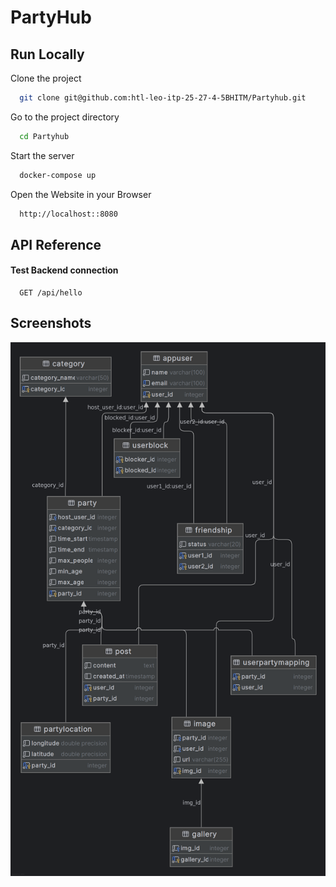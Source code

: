 
# PartyHub



## Run Locally

Clone the project

```bash
  git clone git@github.com:htl-leo-itp-25-27-4-5BHITM/Partyhub.git
```

Go to the project directory

```bash
  cd Partyhub
```

Start the server

```bash
  docker-compose up
```

Open the Website in your Browser

```bash
  http://localhost::8080
```

## API Reference

#### Test Backend connection

```http
  GET /api/hello
```

## Screenshots

![ERD](./postgres.png)
